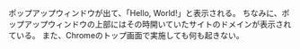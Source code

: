 ポップアップウィンドウが出て、「Hello, World!」と表示される。
ちなみに、ポップアップウィンドウの上部にはその時開いていたサイトのドメインが表示されている。
また、Chromeのトップ画面で実施しても何も起きない。